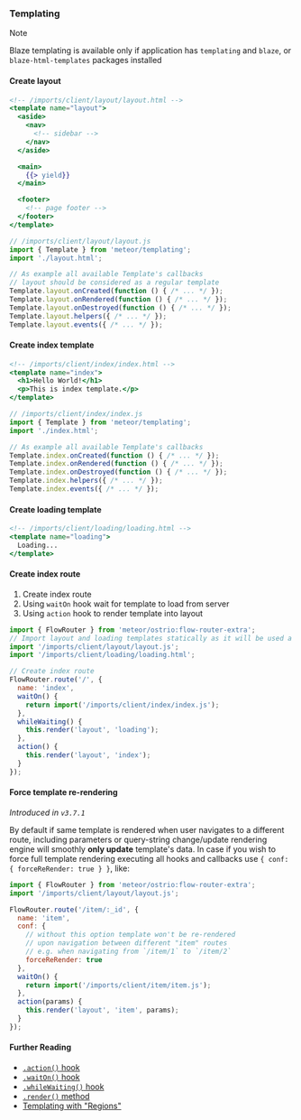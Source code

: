 ### Templating

> [!NOTE]
> Blaze templating is available only if application has `templating` and `blaze`, or `blaze-html-templates` packages installed

#### Create layout

```handlebars
<!-- /imports/client/layout/layout.html -->
<template name="layout">
  <aside>
    <nav>
      <!-- sidebar -->
    </nav>
  </aside>

  <main>
    {{> yield}}
  </main>

  <footer>
    <!-- page footer -->
  </footer>
</template>
```

```js
// /imports/client/layout/layout.js
import { Template } from 'meteor/templating';
import './layout.html';

// As example all available Template's callbacks
// layout should be considered as a regular template
Template.layout.onCreated(function () { /* ... */ });
Template.layout.onRendered(function () { /* ... */ });
Template.layout.onDestroyed(function () { /* ... */ });
Template.layout.helpers({ /* ... */ });
Template.layout.events({ /* ... */ });
```

#### Create index template

```handlebars
<!-- /imports/client/index/index.html -->
<template name="index">
  <h1>Hello World!</h1>
  <p>This is index template.</p>
</template>
```

```js
// /imports/client/index/index.js
import { Template } from 'meteor/templating';
import './index.html';

// As example all available Template's callbacks
Template.index.onCreated(function () { /* ... */ });
Template.index.onRendered(function () { /* ... */ });
Template.index.onDestroyed(function () { /* ... */ });
Template.index.helpers({ /* ... */ });
Template.index.events({ /* ... */ });
```

#### Create loading template

```handlebars
<!-- /imports/client/loading/loading.html -->
<template name="loading">
  Loading...
</template>
```

#### Create index route

1. Create index route
2. Using `waitOn` hook wait for template to load from server
3. Using `action` hook to render template into layout

```js
import { FlowRouter } from 'meteor/ostrio:flow-router-extra';
// Import layout and loading templates statically as it will be used a lot
import '/imports/client/layout/layout.js';
import '/imports/client/loading/loading.html';

// Create index route
FlowRouter.route('/', {
  name: 'index',
  waitOn() {
    return import('/imports/client/index/index.js');
  },
  whileWaiting() {
    this.render('layout', 'loading');
  },
  action() {
    this.render('layout', 'index');
  }
});
```

#### Force template re-rendering

*Introduced in `v3.7.1`*

By default if same template is rendered when user navigates to a different route, including parameters or query-string change/update rendering engine will smoothly __only update__ template's data. In case if you wish to force full template rendering executing all hooks and callbacks use `{ conf: { forceReRender: true } }`, like:

```js
import { FlowRouter } from 'meteor/ostrio:flow-router-extra';
import '/imports/client/layout/layout.js';

FlowRouter.route('/item/:_id', {
  name: 'item',
  conf: {
    // without this option template won't be re-rendered
    // upon navigation between different "item" routes
    // e.g. when navigating from `/item/1` to `/item/2`
    forceReRender: true
  },
  waitOn() {
    return import('/imports/client/item/item.js');
  },
  action(params) {
    this.render('layout', 'item', params);
  }
});
```

#### Further Reading

- [`.action()` hook](https://github.com/veliovgroup/flow-router/blob/master/docs/hooks/action.md)
- [`.waitOn()` hook](https://github.com/veliovgroup/flow-router/blob/master/docs/hooks/waitOn.md)
- [`.whileWaiting()` hook](https://github.com/veliovgroup/flow-router/blob/master/docs/hooks/whileWaiting.md)
- [`.render()` method](https://github.com/veliovgroup/flow-router/blob/master/docs/api/render.md)
- [Templating with "Regions"](https://github.com/veliovgroup/flow-router/blob/master/docs/templating-with-regions.md)
